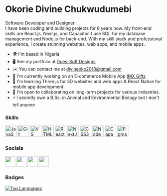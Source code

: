 # Okorie Divine Chukwudumebi
Software Developer and Designer  
I have been coding and building projects for 6 years now. My front-end skills are React.js, Next.js, and Capacitor. I use SQL for my database management and Node.js for back-end. With my skill stack and professional experience, I create stunning websites, web apps, and mobile apps.  
* 🌍 I'm based in Nigeria  
* 🖥️ See my portfolio at [Dues-Soft Designs](http://didi168.github.io/DiDi-Media/)  
* ✉️ You can contact me at [divineoko2018@gmail.com](mailto:divineoko2018@gmail.com)  
* 🚀 I'm currently working on an E-commerce Mobile App [IMX Gifts]()  
* 🧠 I'm learning Three.js for 3D websites and web apps & React Native for mobile app development.  
* 🤝 I'm open to collaborating on long-term projects for various industries.  
* ⚡ I secretly own a B.Sc. in Animal and Environmental Biology but I don't tell anyone  

### Skills  
<p align="left">  
  <a href="https://developer.mozilla.org/en-US/docs/Web/JavaScript" target="_blank" rel="noreferrer"><img src="https://raw.githubusercontent.com/danielcranney/readme-generator/main/public/icons/skills/javascript-colored.svg" width="36" height="36" alt="JavaScript" /></a>  
  <a href="https://git-scm.com/" target="_blank" rel="noreferrer"><img src="https://raw.githubusercontent.com/danielcranney/readme-generator/main/public/icons/skills/git-colored.svg" width="36" height="36" alt="Git" /></a>  
  <a href="https://code.visualstudio.com/" target="_blank" rel="noreferrer"><img src="https://raw.githubusercontent.com/danielcranney/readme-generator/main/public/icons/skills/visualstudiocode.svg" width="36" height="36" alt="VS Code" /></a>  
  <a href="https://developer.mozilla.org/en-US/docs/Glossary/HTML5" target="_blank" rel="noreferrer"><img src="https://raw.githubusercontent.com/danielcranney/readme-generator/main/public/icons/skills/html5-colored.svg" width="36" height="36" alt="HTML5" /></a>  
  <a href="https://reactjs.org/" target="_blank" rel="noreferrer"><img src="https://raw.githubusercontent.com/danielcranney/readme-generator/main/public/icons/skills/react-colored.svg" width="36" height="36" alt="React" /></a>  
  <a href="https://nextjs.org/docs" target="_blank" rel="noreferrer"><img src="https://raw.githubusercontent.com/danielcranney/readme-generator/main/public/icons/skills/nextjs-colored-light.svg" width="36" height="36" alt="NextJs" /></a>  
  <a href="https://www.w3.org/TR/CSS/#css" target="_blank" rel="noreferrer"><img src="https://raw.githubusercontent.com/danielcranney/readme-generator/main/public/icons/skills/css3-colored.svg" width="36" height="36" alt="CSS3" /></a>  
  <a href="https://nodejs.org/en/" target="_blank" rel="noreferrer"><img src="https://raw.githubusercontent.com/danielcranney/readme-generator/main/public/icons/skills/nodejs-colored.svg" width="36" height="36" alt="NodeJS" /></a>  
  <a href="https://capacitorjs.com/" target="_blank" rel="noreferrer"><img src="https://capacitorjs.com/img/logo.svg" width="36" height="36" alt="Capacitor" /></a>  
  <a href="https://www.figma.com/" target="_blank" rel="noreferrer"><img src="https://raw.githubusercontent.com/danielcranney/readme-generator/main/public/icons/skills/figma-colored.svg" width="36" height="36" alt="Figma" /></a>  
</p>

### Socials  
<p align="left">  
  <a href="https://discord.com/users/didi168" target="_blank" rel="noreferrer">  
    <picture>  
      <source media="(prefers-color-scheme: dark)" srcset="https://raw.githubusercontent.com/danielcranney/readme-generator/main/public/icons/socials/discord-dark.svg" />  
      <source media="(prefers-color-scheme: light)" srcset="https://raw.githubusercontent.com/danielcranney/readme-generator/main/public/icons/socials/discord.svg" />  
      <img src="https://raw.githubusercontent.com/danielcranney/readme-generator/main/public/icons/socials/discord.svg" width="32" height="32" />  
    </picture>  
  </a>  
  <a href="https://www.github.com/didi168" target="_blank" rel="noreferrer">  
    <picture>  
      <source media="(prefers-color-scheme: dark)" srcset="https://raw.githubusercontent.com/danielcranney/readme-generator/main/public/icons/socials/github-dark.svg" />  
      <source media="(prefers-color-scheme: light)" srcset="https://raw.githubusercontent.com/danielcranney/readme-generator/main/public/icons/socials/github.svg" />  
      <img src="https://raw.githubusercontent.com/danielcranney/readme-generator/main/public/icons/socials/github.svg" width="32" height="32" />  
    </picture>  
  </a>  
  <a href="https://www.linkedin.com/in/divineokorie3" target="_blank" rel="noreferrer">  
    <picture>  
      <source media="(prefers-color-scheme: dark)" srcset="https://raw.githubusercontent.com/danielcranney/readme-generator/main/public/icons/socials/linkedin-dark.svg" />  
      <source media="(prefers-color-scheme: light)" srcset="https://raw.githubusercontent.com/danielcranney/readme-generator/main/public/icons/socials/linkedin.svg" />  
      <img src="https://raw.githubusercontent.com/danielcranney/readme-generator/main/public/icons/socials/linkedin.svg" width="32" height="32" />  
    </picture>  
  </a>  
  <a href="https://www.x.com/DivineOkorie3" target="_blank" rel="noreferrer">  
    <picture>  
      <source media="(prefers-color-scheme: dark)" srcset="https://raw.githubusercontent.com/danielcranney/readme-generator/main/public/icons/socials/twitter-dark.svg" />  
      <source media="(prefers-color-scheme: light)" srcset="https://raw.githubusercontent.com/danielcranney/readme-generator/main/public/icons/socials/twitter.svg" />  
      <img src="https://raw.githubusercontent.com/danielcranney/readme-generator/main/public/icons/socials/twitter.svg" width="32" height="32" />  
    </picture>  
  </a>  
</p>

### Badges  
<a href="https://github.com/didi168" align="left"><img src="https://github-readme-stats.vercel.app/api/top-langs/?username=didi168&langs_count=10&title_color=0891b2&text_color=ffffff&icon_color=0891b2&bg_color=1c1917&hide_border=true&locale=en&custom_title=Top%20%Languages" alt="Top Languages" /></a>
